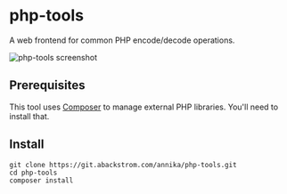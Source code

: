 # php-tools

A web frontend for common PHP encode/decode operations.

![php-tools screenshot](http://objects.dreamhost.com/sixohthree/php-tools.1394727296.png)

## Prerequisites

This tool uses [Composer](http://getcomposer.org) to manage external PHP
libraries.  You'll need to install that.

## Install

    git clone https://git.abackstrom.com/annika/php-tools.git
    cd php-tools
    composer install
